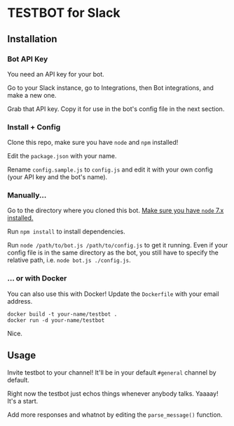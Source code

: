 # TESTBOT for Slack

## Installation

### Bot API Key

You need an API key for your bot.

Go to your Slack instance, go to Integrations, then Bot integrations, and make a new one.

Grab that API key. Copy it for use in the bot's config file in the next section.

### Install + Config

Clone this repo, make sure you have `node` and `npm` installed!

Edit the `package.json` with your name.

Rename `config.sample.js` to `config.js` and edit it with your own config (your API key and the bot's name).

### Manually...

Go to the directory where you cloned this bot. [Make sure you have `node` 7.x installed.](nodejs.org)

Run `npm install` to install dependencies.

Run `node /path/to/bot.js /path/to/config.js` to get it running. Even if your config file is in the same directory as the bot, you still have to specify the relative path, i.e. `node bot.js ./config.js`.

### ... or with Docker

You can also use this with Docker! Update the `Dockerfile` with your email address.

    docker build -t your-name/testbot .
    docker run -d your-name/testbot

Nice.

## Usage

Invite testbot to your channel! It'll be in your default `#general` channel by default.

Right now the testbot just echos things whenever anybody talks. Yaaaay! It's a start.

Add more responses and whatnot by editing the `parse_message()` function.
